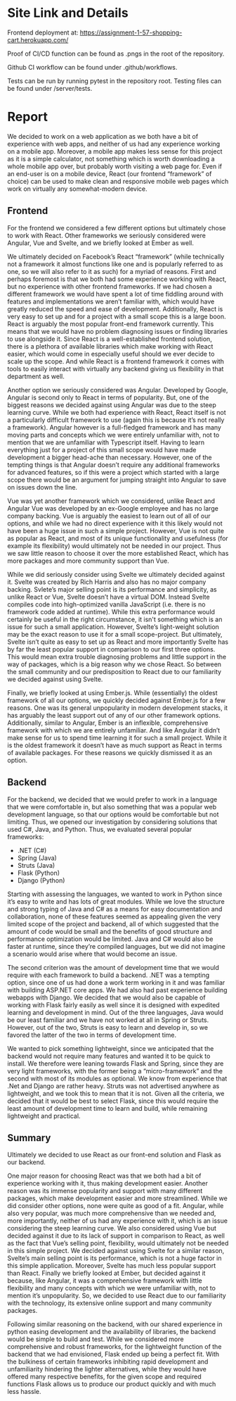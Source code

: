 # Site Link and Details
Frontend deployment at: https://assignment-1-57-shopping-cart.herokuapp.com/

Proof of CI/CD function can be found as .pngs in the root of the repository.

Github CI workflow can be found under .github/workflows.

Tests can be run by running pytest in the repository root. Testing files can be found under /server/tests.

# Report

We decided to work on a web application as we both have a bit of experience with web apps, and neither of us had any experience working on a mobile app. Moreover, a mobile app makes less sense for this project as it is a simple calculator, not something which is worth downloading a whole mobile app over, but probably worth visiting a web page for. Even if an end-user is on a mobile device, React (our frontend “framework” of choice) can be used to make clean and responsive mobile web pages which work on virtually any somewhat-modern device.

## Frontend

For the frontend we considered a few different options but ultimately chose to work with React. Other frameworks we seriously considered were Angular, Vue and Svelte, and we briefly looked at Ember as well.

We ultimately decided on Facebook’s React “framework” (while technically not a framework it almost functions like one and is popularly referred to as one, so we will also refer to it as such) for a myriad of reasons. First and perhaps foremost is that we both had some experience working with React, but no experience with other frontend frameworks. If we had chosen a different framework we would have spent a lot of time fiddling around with features and implementations we aren’t familiar with, which would have greatly reduced the speed and ease of development. Additionally, React is very easy to set up and for a project with a small scope this is a large boon. React is arguably the most popular front-end framework currently. This means that we would have no problem diagnosing issues or finding libraries to use alongside it. Since React is a well-established frontend solution, there is a plethora of available libraries which make working with React easier, which would come in especially useful should we ever decide to scale up the scope. And while React is a frontend framework it comes with tools to easily interact with virtually any backend giving us flexibility in that department as well.

Another option we seriously considered was Angular. Developed by Google, Angular is second only to React in terms of popularity. But, one of the biggest reasons we decided against using Angular was due to the steep learning curve. While we both had experience with React, React itself is not a particularly difficult framework to use (again this is because it’s not really a framework). Angular however is a full-fledged framework and has many moving parts and concepts which we were entirely unfamiliar with, not to mention that we are unfamiliar with Typescript itself. Having to learn everything just for a project of this small scope would have made development a bigger head-ache than necessary. However, one of the tempting things is that Angular doesn’t require any additional frameworks for advanced features, so if this were a project which started with a large scope there would be an argument for jumping straight into Angular to save on issues down the line.

Vue was yet another framework which we considered, unlike React and Angular Vue was developed by an ex-Google employee and has no large company backing. Vue is arguably the easiest to learn out of all of our options, and while we had no direct experience with it this likely would not have been a huge issue in such a simple project. However, Vue is not quite as popular as React, and most of its unique functionality and usefulness (for example its flexibility) would ultimately not be needed in our project. Thus we saw little reason to choose it over the more established React, which has more packages and more community support than Vue.

While we did seriously consider using Svelte we ultimately decided against it. Svelte was created by Rich Harris and also has no major company backing. Svlete’s major selling point is its performance and simplicity, as unlike React or Vue, Svelte doesn’t have a virtual DOM. Instead Svelte compiles code into high-optimized vanilla JavaScript (i.e. there is no framework code added at runtime). While this extra performance would certainly be useful in the right circumstance, it isn't something which is an issue for such a small application. However, Svelte’s light-weight solution may be the exact reason to use it for a small scope-project. But ultimately, Svelte isn’t quite as easy to set up as React and more importantly Svelte has by far the least popular support in comparison to our first three options. This would mean extra trouble diagnosing problems and little support in the way of packages, which is a big reason why we chose React. So between the small community and our predisposition to React due to our familiarity we decided against using Svelte.

Finally, we briefly looked at using Ember.js. While (essentially) the oldest framework of all our options, we quickly decided against Ember.js for a few reasons. One was its general unpopularity in modern development stacks, it has arguably the least support out of any of our other framework options. Additionally, similar to Angular, Ember is an inflexible, comprehensive framework with which we are entirely unfamiliar. And like Angular it didn’t make sense for us to spend time learning it for such a small project. While it is the oldest framework it doesn’t have as much support as React in terms of available packages. For these reasons we quickly dismissed it as an option.

## Backend
For the backend, we decided that we would prefer to work in a language that we were comfortable in, but also something that was a popular web development language, so that our options would be comfortable but not limiting. Thus, we opened our investigation by considering solutions that used C#, Java, and Python.
Thus, we evaluated several popular frameworks:
-	.NET (C#)
-	Spring (Java)
-	Struts (Java)
-	Flask (Python)
-	Django (Python)

Starting with assessing the languages, we wanted to work in Python since it’s easy to write and has lots of great modules. While we love the structure and strong typing of Java and C# as a means for easy documentation and collaboration, none of these features seemed as appealing given the very limited scope of the project and backend, all of which suggested that the amount of code would be small and the benefits of good structure and performance optimization would be limited. Java and C# would also be faster at runtime, since they’re compiled languages, but we did not imagine a scenario would arise where that would become an issue.

The second criterion was the amount of development time that we would require with each framework to build a backend. .NET was a tempting option, since one of us had done a work term working in it and was familiar with building ASP.NET core apps. We had also had past experience building webapps with Django. We decided that we would also be capable of working with Flask fairly easily as well since it is designed with expedited learning and development in mind. Out of the three languages, Java would be our least familiar and we have not worked at all in Spring or Struts. However, out of the two, Struts is easy to learn and develop in, so we favored the latter of the two in terms of development time.

We wanted to pick something lightweight, since we anticipated that the backend would not require many features and wanted it to be quick to install. We therefore were leaning towards Flask and Spring, since they are very light frameworks, with the former being a “micro-framework” and the second with most of its modules as optional. We know from experience that .Net and Django are rather heavy. Struts was not advertised anywhere as lightweight, and we took this to mean that it is not.
Given all the criteria, we decided that it would be best to select Flask, since this would require the least amount of development time to learn and build, while remaining lightweight and practical.

## Summary

Ultimately we decided to use React as our front-end solution and Flask as our backend. 

One major reason for choosing React was that we both had a bit of experience working with it, thus making development easier. Another reason was its immense popularity and support with many different packages, which make development easier and more streamlined. While we did consider other options, none were quite as good of a fit. Angular, while also very popular, was much more comprehensive than we needed and, more importantly, neither of us had any experience with it, which is an issue considering the steep learning curve. We also considered using Vue but decided against it due to its lack of support in comparison to React, as well as the fact that Vue’s selling point, flexibility, would ultimately not be needed in this simple project. We decided against using Svelte for a similar reason, Svelte’s main selling point is its performance, which is not a huge factor in this simple application. Moreover, Svelte has much less popular support than React. Finally we briefly looked at Ember, but decided against it because, like Angular, it was a comprehensive framework with little flexibility and many concepts with which we were unfamiliar with, not to mention it’s unpopularity. So, we decided to use React due to our familiarity with the technology, its extensive online support and many community packages.

Following similar reasoning on the backend, with our shared experience in python easing development and the availability of libraries, the backend would be simple to build and test. While we considered more comprehensive and robust frameworks, for the lightweight function of the backend that we had envisioned, Flask ended up being a perfect fit. With the bulkiness of certain frameworks inhibiting rapid development and unfamiliarity hindering the lighter alternatives, while they would have offered many respective benefits, for the given scope and required functions Flask allows us to produce our product quickly and with much less hassle.

